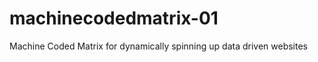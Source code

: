 machinecodedmatrix-01
=====================

Machine Coded Matrix for dynamically spinning up data driven websites
